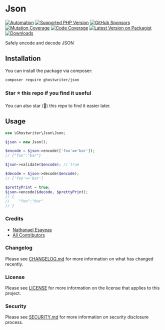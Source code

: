 # Json

[![Automation](https://github.com/ghostwriter/json/actions/workflows/automation.yml/badge.svg)](https://github.com/ghostwriter/json/actions/workflows/automation.yml)
[![Supported PHP Version](https://badgen.net/packagist/php/ghostwriter/json?color=8892bf)](https://www.php.net/supported-versions)
[![GitHub Sponsors](https://img.shields.io/github/sponsors/ghostwriter?label=Sponsor+@ghostwriter/json&logo=GitHub+Sponsors)](https://github.com/sponsors/ghostwriter)
[![Mutation Coverage](https://img.shields.io/endpoint?style=flat&url=https%3A%2F%2Fbadge-api.stryker-mutator.io%2Fgithub.com%2Fghostwriter%2Fjson%2Fmain)](https://dashboard.stryker-mutator.io/reports/github.com/ghostwriter/json/main)
[![Code Coverage](https://codecov.io/gh/ghostwriter/json/branch/main/graph/badge.svg)](https://codecov.io/gh/ghostwriter/json)
[![Latest Version on Packagist](https://badgen.net/packagist/v/ghostwriter/json)](https://packagist.org/packages/ghostwriter/json)
[![Downloads](https://badgen.net/packagist/dt/ghostwriter/json?color=blue)](https://packagist.org/packages/ghostwriter/json)

Safely encode and decode JSON

## Installation

You can install the package via composer:

``` bash
composer require ghostwriter/json
```

### Star ⭐️ this repo if you find it useful

You can also star (🌟) this repo to find it easier later.

## Usage

```php
use \Ghostwriter\Json\Json;

$json = new Json();

$encode = $json->encode(['foo'=>'bar']);
// {"foo":"bar"}

$json->validate($encode); // true

$decode = $json->decode($encode);
// ['foo'=>'bar']

$prettyPrint = true;
$json->encode($decode, $prettyPrint); 
// {
//    "foo":"bar"
// }
```

### Credits

- [Nathanael Esayeas](https://github.com/ghostwriter)
- [All Contributors](https://github.com/ghostwriter/json/contributors)

### Changelog

Please see [CHANGELOG.md](./CHANGELOG.md) for more information on what has changed recently.

### License

Please see [LICENSE](./LICENSE) for more information on the license that applies to this project.

### Security

Please see [SECURITY.md](./SECURITY.md) for more information on security disclosure process.
